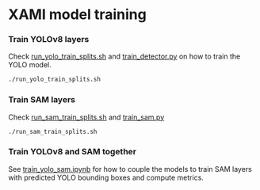 # XAMI model training


### Train YOLOv8 layers

Check [run_yolo_train_splits.sh](https://github.com/ESA-Datalabs/XAMI/blob/main/train/run_yolo_train_splits.sh) and [train_detector.py](https://github.com/ESA-Datalabs/XAMI/blob/main/train/train_detector.py) on how to train the YOLO model. 

```bash
./run_yolo_train_splits.sh
```

### Train SAM layers

Check [run_sam_train_splits.sh](https://github.com/ESA-Datalabs/XAMI/blob/main/train/run_sam_train_splits.sh) and [train_sam.py](https://github.com/ESA-Datalabs/XAMI/blob/main/train/train_sam.py)

```bash
./run_sam_train_splits.sh
```

### Train YOLOv8 and SAM together

See [train_yolo_sam.ipynb](https://github.com/ESA-Datalabs/XAMI/blob/main/train/train_yolo_sam.ipynb) for how to couple the models to train SAM layers with predicted YOLO bounding boxes and compute metrics. 